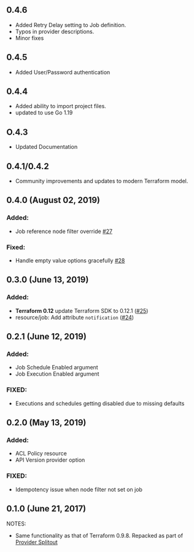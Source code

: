 ## 0.4.6
- Added Retry Delay setting to Job definition.
- Typos in provider descriptions.
- Minor fixes

## 0.4.5
* Added User/Password authentication

## 0.4.4
* Added ability to import project files.
* updated to use Go 1.19

## O.4.3
* Updated Documentation

## 0.4.1/0.4.2

* Community improvements and updates to modern Terraform model.

## 0.4.0 (August 02, 2019)

### Added:
* Job reference node filter override [#27](https://github.com/terraform-providers/terraform-provider-rundeck/pull/27)

### Fixed:
* Handle empty value options gracefully [#28](https://github.com/terraform-providers/terraform-provider-rundeck/pull/28)

## 0.3.0 (June 13, 2019)

### Added:

* **Terraform 0.12** update Terraform SDK to 0.12.1 ([#25](https://github.com/terraform-providers/terraform-provider-rundeck/pull/25))
* resource/job: Add attribute `notification` ([#24](https://github.com/terraform-providers/terraform-provider-rundeck/pull/24))

## 0.2.1 (June 12, 2019)

### Added:
* Job Schedule Enabled argument
* Job Execution Enabled argument

### FIXED:
* Executions and schedules getting disabled due to missing defaults

## 0.2.0 (May 13, 2019)

### Added:
* ACL Policy resource
* API Version provider option

### FIXED:
* Idempotency issue when node filter not set on job

## 0.1.0 (June 21, 2017)

NOTES:

* Same functionality as that of Terraform 0.9.8. Repacked as part of [Provider Splitout](https://www.hashicorp.com/blog/upcoming-provider-changes-in-terraform-0-10/)
